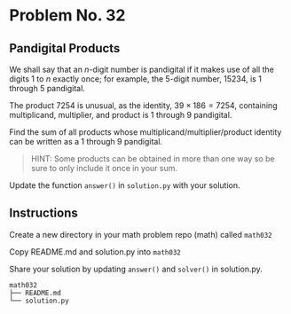 # Problem No. 32

## Pandigital Products

We shall say that an $n$-digit number is pandigital if it makes use of all the digits $1$ to $n$ exactly once; for example, the $5$-digit number, $15234$, is $1$ through $5$ pandigital.

The product $7254$ is unusual, as the identity, $39 \times 186 = 7254$, containing multiplicand, multiplier, and product is $1$ through $9$ pandigital.

Find the sum of all products whose multiplicand/multiplier/product identity can be written as a $1$ through $9$ pandigital.

> HINT: Some products can be obtained in more than one way so be sure to only include it once in your sum.

Update the function `answer()` in `solution.py` with your solution.

## Instructions

Create a new directory in your math problem repo (math) called `math032`

Copy README.md and solution.py into `math032`

Share your solution by updating `answer()` and `solver()` in solution.py.

```
math032
├── README.md
└── solution.py
``` 